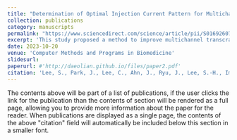 ```yaml
---
title: "Determination of Optimal Injection Current Pattern for Multichannel Transcranial Electrical Stimulation without Individual MRI Using Multiple Head Models"
collection: publications
category: manuscripts
permalink: "https://www.sciencedirect.com/science/article/pii/S0169260723005448"
excerpt: 'This study proposed a method to improve multichannel transcranial electrical stimulation (tES) focality by averaging injection current patterns optimized across multiple head models. Results showed that using a mean current pattern from at least 13 head models significantly enhanced stimulation focality compared to a single standard model. This approach offers a practical solution when individual MRIs are unavailable.'
date: 2023-10-20
venue: 'Computer Methods and Programs in Biomedicine'
slidesurl: 
paperurl: #'http://daeolian.github.io/files/paper2.pdf'
citation: 'Lee, S., Park, J., Lee, C., Ahn, J., Ryu, J., Lee, S.-H., Im, C.-H., 2023. Determination of Optimal Injection Current Pattern for Multichannel Transcranial Electrical Stimulation without Individual MRI Using Multiple Head Models. Computer Methods and Programs in Biomedicine 107878. https://doi.org/10.1016/j.cmpb.2023.107878'
---
```


The contents above will be part of a list of publications, if the user clicks the link for the publication than the contents of section will be rendered as a full page, allowing you to provide more information about the paper for the reader. When publications are displayed as a single page, the contents of the above "citation" field will automatically be included below this section in a smaller font.
